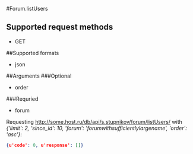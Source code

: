 #Forum.listUsers

## Supported request methods 
* GET

##Supported formats
* json

##Arguments
###Optional
* order

###Requried
* forum

Requesting http://some.host.ru/db/api/s.stupnikov/forum/listUsers/ with _{'limit': 2, 'since_id': 10, 'forum': 'forumwithsufficientlylargename', 'order': 'asc'}_:
```json
{u'code': 0, u'response': []}
```

